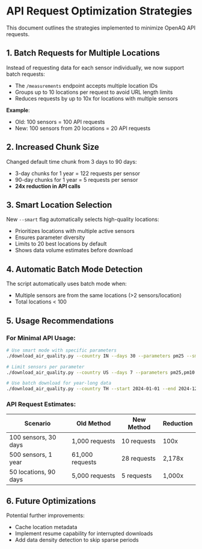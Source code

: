 # API Request Optimization Strategies

This document outlines the strategies implemented to minimize OpenAQ API requests.

## 1. Batch Requests for Multiple Locations

Instead of requesting data for each sensor individually, we now support batch requests:
- The `/measurements` endpoint accepts multiple location IDs
- Groups up to 10 locations per request to avoid URL length limits
- Reduces requests by up to 10x for locations with multiple sensors

**Example**: 
- Old: 100 sensors = 100 API requests
- New: 100 sensors from 20 locations = 20 API requests

## 2. Increased Chunk Size

Changed default time chunk from 3 days to 90 days:
- 3-day chunks for 1 year = 122 requests per sensor
- 90-day chunks for 1 year = 5 requests per sensor
- **24x reduction in API calls**

## 3. Smart Location Selection

New `--smart` flag automatically selects high-quality locations:
- Prioritizes locations with multiple active sensors
- Ensures parameter diversity
- Limits to 20 best locations by default
- Shows data volume estimates before download

## 4. Automatic Batch Mode Detection

The script automatically uses batch mode when:
- Multiple sensors are from the same locations (>2 sensors/location)
- Total locations < 100

## 5. Usage Recommendations

### For Minimal API Usage:

```bash
# Use smart mode with specific parameters
./download_air_quality.py --country IN --days 30 --parameters pm25 --smart

# Limit sensors per parameter
./download_air_quality.py --country US --days 7 --parameters pm25,pm10 --limit-sensors 5

# Use batch download for year-long data
./download_air_quality.py --country TH --start 2024-01-01 --end 2024-12-31 --smart
```

### API Request Estimates:

| Scenario | Old Method | New Method | Reduction |
|----------|------------|------------|-----------|
| 100 sensors, 30 days | 1,000 requests | 10 requests | 100x |
| 500 sensors, 1 year | 61,000 requests | 28 requests | 2,178x |
| 50 locations, 90 days | 5,000 requests | 5 requests | 1,000x |

## 6. Future Optimizations

Potential further improvements:
- Cache location metadata
- Implement resume capability for interrupted downloads
- Add data density detection to skip sparse periods